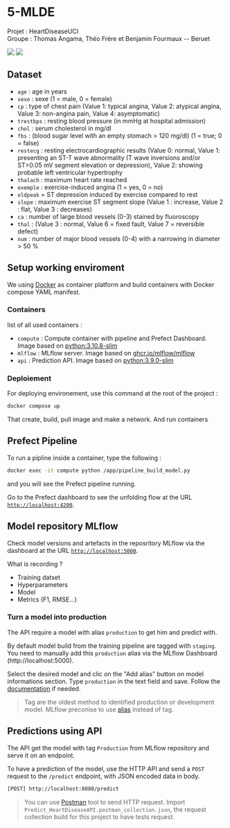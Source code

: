 # 5-MLDE
Projet : HeartDiseaseUCI
\
Groupe : Thomas Angama, Théo Frère et Benjamin Fourmaux -- Beruet

[![](https://img.shields.io/badge/Docker-compose?logo=docker&logoColor=white&color=blue)]()
[![](https://img.shields.io/badge/MLflow-using?logo=MLflow&color=white
)]()

## Dataset
- `age` : age in years
- `sexe` : sexe (1 = male, 0 = female)
- `cp` : type of chest pain (Value 1: typical angina, Value 2: atypical angina, Value 3: non-angina pain, Value 4: asymptomatic)
- `trestbps` : resting blood pressure (in mmHg at hospital admission)
- `chol` : serum cholesterol in mg/dl
- `fbs` : (blood sugar level with an empty stomach > 120 mg/dl) (1 = true; 0 = false)
- `restecg` : resting electrocardiographic results (Value 0: normal, Value 1: presenting an ST-T wave abnormality (T wave inversions and/or ST>0.05 mV segment elevation or depression), Value 2: showing probable left ventricular hypertrophy
- `thalach` : maximum heart rate reached
- `exemple` : exercise-induced angina (1 = yes, 0 = no)
- `oldpeak` = ST depression induced by exercise compared to rest
- `slope` : maximum exercise ST segment slope (Value 1 : increase, Value 2 : flat, Value 3 : decreases)
- `ca` : number of large blood vessels (0-3) stained by fluoroscopy
- `thal` : (Value 3 : normal, Value 6 = fixed fault, Value 7 = reversible defect)
- `num` : number of major blood vessels (0-4) with a narrowing in diameter > 50 %

## Setup working enviroment
We using [Docker](https://www.docker.com/) as container platform and build containers with Docker compose YAML manifest.

### Containers
list of all used containers :
- `compute` : Compute container with pipeline and Prefect Dashboard. Image based on [python:3.10.8-slim](https://hub.docker.com/layers/library/python/3.10.8-slim/images/sha256-49749648f4426b31b20fca55ad854caa55ff59dc604f2f76b57d814e0a47c181)
- `mlflow` : MLflow server. Image based on [ghcr.io/mlflow/mlflow](https://github.com/mlflow/mlflow/pkgs/container/mlflow/60538560?tag=v2.1.1)
- `api` : Prediction API. Image based on [python:3.9.0-slim](https://hub.docker.com/layers/library/python/3.9.0-slim/images/sha256-5d300921213569f955c3954787298127d241c115f31fc92e87305c3e7a71c7ef)

### Deploiement
For deploying environement, use this command at the root of the project :
```bash
docker compose up
```
That create, build, pull image and make a network. And run containers

## Prefect Pipeline
To run a pipline inside a container, type the following :
```bash
docker exec -it compute python /app/pipeline_build_model.py
```
and you will see the Prefect pipeline running.

Go to the Prefect dashboard to see the unfolding flow at the URL [`http://localhost:4200`](http://localhost:4200).

## Model repository MLflow
Check model versions and artefacts in the reposritory MLflow via the dashboard at the URL [`http://localhost:5000`](http://localhost:5000).

What is recording ?
- Training datset
- Hyperparameters
- Model
- Metrics (F1, RMSE...)

### Turn a model into production
The API require a model with alias `production` to get him and predict with.


By default model build from the training pipeline are tagged with `staging`. You need to manually add this `production` alias via the MLflow Dashboard (http://localhost:5000).


Select the desired model and clic on the "Add alias" button on model informations section. Type `production` in the text field and save. Follow the [documentation](https://mlflow.org/docs/latest/model-registry.html#deploy-and-organize-models) if needed.

> Tag are the oldest method to identified production or development model. MLflow preconise to use [alias](https://mlflow.org/docs/latest/model-registry.html#deploy-and-organize-models-with-aliases-and-tags) instead of tag.

## Predictions using API
The API get the model with tag `Production` from MLflow repository and serve it on an endpoint.

To have a prediction of the model, use the HTTP API and send a `POST` request to the `/predict` endpoint, with JSON encoded data in body.

```bash
[POST] http://localhost:8080/predict
```

> You can use [Postman](https://www.postman.com/) tool to send HTTP request. Import `Predict_HeartDiseaseAPI.postman_collection.json`, the request collection build for this project to have tests request.
